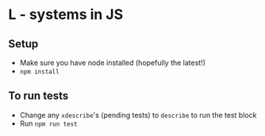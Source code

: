 # L - systems in JS

## Setup

- Make sure you have node installed (hopefully the latest!)
- `npm install`

## To run tests

- Change any `xdescribe`'s (pending tests) to `describe` to run the test block
- Run `npm run test`
